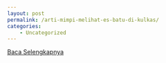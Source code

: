```yaml
---
layout: post
permalink: /arti-mimpi-melihat-es-batu-di-kulkas/
categories:
    - Uncategorized
---
```


[Baca Selengkapnya](/03)
